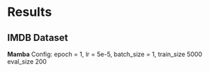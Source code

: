 # Results

## IMDB Dataset 

**Mamba**
Config: epoch = 1, lr = 5e-5, batch_size = 1, train_size 5000 eval_size 200 